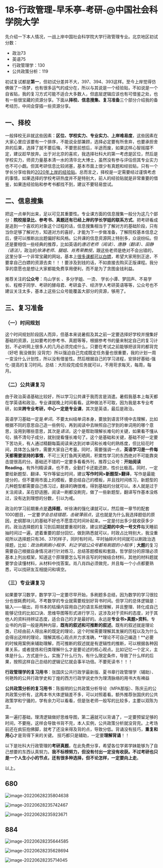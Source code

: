 # 18-行政管理-早禾亭-考研-@中国社会科学院大学

先介绍一下本人情况，一战上岸中国社会科学院大学行政管理专业。北京地区初试分数：

- 政治73
- 英语75
- 行政管理学：130
- 公共政策分析：119

初试复试都是**第一**，但初试分差并不大，397、394、393这样。至今上岸觉得仿佛做了一场梦，也有很多运气的成分在，所以与其说是一个经验贴，不如说是一个自省贴，我的复习方式可能不适合大多数人，但底层逻辑应该也有可借鉴之处，也有一些很宝藏的资源分享。下面从**择校、信息搜集、复习准备**三个部分介绍我的备考经历，中间会穿插一些资源分享。

## 一、择校

 一般择校无非就这些因素：**区位、学校实力、专业实力、上岸难易度**，这些因素在大家心里应该要有一个排序，不能说全部兼顾，选择必定要有所舍弃，也要承担舍弃的后果，选择了就不要后悔，不要思前想后，半途而废，如果这样心智摇摆不定，建议趁早放弃。出于对北京的喜欢，我选择社科大的第一考虑是区位，然后是学校实力，师资力量基本清一水的清华北大博士，虽然没有参与评估但其专业实力也不可小觑。但其考研信息比较闭塞，基本市面上很少有真题和经验贴，只有一个学长分享给我的[2020年上岸的经验贴](https://mp.weixin.qq.com/s/LsvJB8dSTx3tyo-LjoKRiw)。总而言之，择校是一定需要经过谨慎考虑的事情，如果选择的学校考研热度并不是特别大，前人的经验贴就是非常重要的借鉴，如果连经验贴和参考书都找不到，建议不要轻易尝试。

## 二、信息搜集

  把这一点单列出来，足以可见其重要性。专业课方面的信息搜集一般分为这几个部分：**院校报录比、参考书、真题还有已经上岸的学长学姐的联系方式**。把考研看成是追到一个喜欢的对象这个过程的话，信息搜集相当于了解对方的基础阶段，只有当你足够了解对方，知道对方的喜好，才能为下一步做准备，了解院校基本信息之后，便可以推断出出题偏好和风格。公共课的信息资源网上特别多，众说纷纭。但还是要相信一些经典的推荐，比如英语的*唐迟老师（阅读）、唐静（翻译）、田静（语法）*，政治的*徐涛老师、腿姐、肖秀荣教授*，跟这些老师是绝对不会出错的，这里分享一个非常宝藏的网站，基本上[很多课都可以白嫖](http://qzbltushu.ysepan.com/dlzy.aspx?ym=0&dlmc=qzbltushu&url=http://qzbltushu.ysepan.com/default.aspx)，希望大家用到正途，不要拿自己白嫖的资源去卖！！！要涉及到钱的话，不如直接去购买正版课程。我分享的意愿也是想让大家都能免费享用便利，而不是为了贪图金钱利益。

  推荐关注的**公众号**：鸟山学长 、多分学姐、一烫、 学长小谭、梦回声、不易学长、程橙子同学、考研的酵母君、考研盒子、经济学人考研英语等等，公众号也不建议关注太多，基本上这些公众号能覆盖大部分的资源，够用了。

## 三、复习准备

### （一）时间规划

这个时间规划阶段因人而异，但基本来说暑假及其之前一定要选择好学校并搜集好基础的资源，比如要考的参考书、真题等等，根据参考书的量来制定自己的复习计划，不必听网上很多人的几月必须完成什么，只要在考试之前能够把该背的都背完（好吧 我没做到  没背完）所以强迫自己完成既定任务量也很重要，我的计划一周一变没什么计划性，所以没有借鉴性。然后根据自己的学习进程，安排好基础-强化-提高的复习时间。总结：大阶段完成任务就可以，不用苛求每天，每周，每月。

### （二）公共课复习

由于政治英语基础比较好，所以学习公共课于我而言是消遣。暑假我基本上每天都在学英语和政治，专业课就晚上时间看看。这种做法不可取，因为我是本专业考研，如果**跨专业考研，中心一定是专业课**，其次是英语，最后是政治。

英语学习基础一定是*单词*，不要太纠结单词本身，要放到语言环境中去理解，比如根据不同的意思自己造一些例句，再到阅读中去映照自己学到的单词用的哪个意思，没用到哪些意思，其次是*语法*，这个是帮助理解长难句的关键，如果看不懂从句，搞不清句子成分，就别提看懂长难句了。这个是基础和关键，基础不好一定要下苦功夫，有人通过精翻每篇阅读来达到对单词和长难句的熟练度，但比较花时间，具体怎么操作，需要大家自己考量。同时，需要强调一点，**英语学习是一件每天都需要坚持的事情**，不可三天打鱼两天晒网，积累性学习的东西绝对不可能靠突击提很高的分。基础还不错的一定要多看看外刊，推荐公众号：**开始阅读Reading**，有外刊精读课，也不贵，全勤打卡还能还款，性价比极高。同时，一定要给新题型、翻译、写作等留出时间，建议**写作时间>新题型>翻译**，写作是最能提分的，但不要用市面上的模板，要总结自己的模板，并且找时间练习，新题型的几种题型都需要自己练习过，翻译的确很难，得到基础的分就可以。本人就是过于关注阅读，呆在舒适圈，阅读一刷都没刷完，做了一些新题型，翻译写作基本没练过，没有达到理想的分数，引以为戒。

政治的学习前期重点是**选择题**，听徐涛的强化课就可以，然后做一章节的配套1000题目，一定要*学会总结错题，击破薄弱点*，这也就是为什么我选择题低的原因，史纲那块儿的基础不好也不愿意花时间补起来。一定是付出多少就收获多少的。政治选择题的复习到后期就要重视时政，建议把**近期的中央一号文件**每天睡前抽时间过一遍，遮着重要的部分回忆，做到熟悉就可以，时政占比特别大，我没重视所以选择题只有36、37的样子，同时有时间，平时抽碎片时间就可以刷政治选择题，比如：*政治刷刷刷小程序、利之学姐公众号都有刷题的小程序*；**大题**的复习需要自己根据自身情况进行针对练习，总结答题模板和套路，哲学部分的原理必须基本上列出框架，知道这个原理要怎么写并且写的时候结合材料，其他的材料题就要学会读懂材料，从材料中找答案。肖八肖四必须做完，并且每一个小点都要熟悉，可以找研友互相提问和填空。

### （三）专业课复习

如果要学习数学，数学学习一定要尽早开始，多刷题多总结，因为数学的学习很拉分也很耗费时间。不考数学的专业就需要规划好背书时间。但学习的总体逻辑是：输入——输出，将书本的枯燥内容用自己的语言系统理解，并且整理、转化成自己能够记住的比如口诀、思维导图等形式进行学习，这涉及对于资料的态度，对于其他人的资料持辨证态度，适合自己的才是最好的。永远是**专业书>真题>资料**。专业书的内容一般是两种内容，**既有的叙述和可推断的叙述**。既有的叙述就是理论类，已经由前人得出来的既定的理论，这个时候需要理解其发展的历程以及为什么会得出这样的理论，理解其核心观点并力求准确，**理论不可自己编造！**必要的时候用案例来辅助理解，而可推断的叙述就是有逻辑性的推断，可以根据各种因果关系，或者提炼和归类理解什么才是要论述的核心观点。比如记忆一个定义，主体是什么，方式是什么，实施了什么行为，有什么限定条件，导致了什么样的后果，按照这样自己总结的逻辑记忆就会事半功倍。不要死读书！！！

  **行政管理学的复习用书**：张国庆公共行政学最新版、夏书章行政管理学（辅助）、何艳玲的公共行政学史和丁煌的西方行政学说史作为理清脉络的用书大有裨益

  **公共政策分析的复习用书**：陈振明的公共政策分析导论（MPA那版）、陈庆云的公共政策分析有，这两本书大体逻辑差不多，可以对照着看。额外推荐张国庆的公共政策学和宁骚的，学有余力可以看看，但是张老师一般写的比较多，主要以双陈为主。

  第一遍打基础，理清逻辑做好思维导图，第二遍就可以背诵了，一定要预留足够的时间，不要拖，这样会导致书背不完，本人实例，公共政策分析就没背完。上考场前还在疯狂抱佛脚，就考了还没来得及背的点，导致分低。背诵没有技巧，**重复和用心**才是背得下来的关键。 技巧都只是辅助，一定要**理解背诵**！！

  以下是社科大行政管理的**考研真题**，在此免费分享，希望各位学弟学妹能够为了自己想要的东西认真努力。**我不标榜努力，但没有付出一定没有收获。不过考研也只是一个人生小小的节点，还有很多种选择，但不论怎样，一定要向上走**。

  以上。

## 680

![image-20220628235804638](https://cdn.jsdelivr.net/gh/peng-yq/Gallery/img/202206282358948.png)

![image-20220628235742467](https://cdn.jsdelivr.net/gh/peng-yq/Gallery/img/202206282357869.png)

![image-20220628235923671](https://cdn.jsdelivr.net/gh/peng-yq/Gallery/img/202206282359553.png)

## 884

![image-20220628235644585](https://cdn.jsdelivr.net/gh/peng-yq/Gallery/img/202206282356580.png)

![image-20220628235628694](https://cdn.jsdelivr.net/gh/peng-yq/Gallery/img/202206282356586.png)

![image-20220628235714045](https://cdn.jsdelivr.net/gh/peng-yq/Gallery/img/202206282357836.png)

